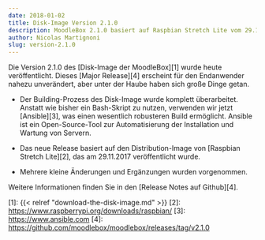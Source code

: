```yaml
---
date: 2018-01-02
title: Disk-Image Version 2.1.0
description: MoodleBox 2.1.0 basiert auf Raspbian Stretch Lite vom 29.11.2017. Der Image-Building-Prozess wurde umgestaltet.
author: Nicolas Martignoni
slug: version-2.1.0
---
```

Die Version 2.1.0 des [Disk-Image der MoodleBox][1] wurde heute veröffentlicht. Dieses [Major Release][4] erscheint für den Endanwender nahezu unverändert, aber unter der Haube haben sich große Dinge getan.

- Der Building-Prozess des Disk-Image wurde komplett überarbeitet. Anstatt wie bisher ein Bash-Skript zu nutzen, verwenden wir jetzt [Ansible][3], was einen wesentlich robusteren Build ermöglicht. Ansible ist ein Open-Source-Tool zur Automatisierung der Installation und Wartung von Servern.

- Das neue Release basiert auf den Distribution-Image von [Raspbian Stretch Lite][2], das am 29.11.2017 veröffentlicht wurde.

- Mehrere kleine Änderungen und Ergänzungen wurden vorgenommen.

Weitere Informationen finden Sie in den [Release Notes auf Github][4].

 [1]: {{< relref "download-the-disk-image.md" >}}
 [2]: https://www.raspberrypi.org/downloads/raspbian/
 [3]: https://www.ansible.com
 [4]: https://github.com/moodlebox/moodlebox/releases/tag/v2.1.0
